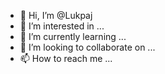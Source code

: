- 👋 Hi, I’m @Lukpaj
- 👀 I’m interested in ...
- 🌱 I’m currently learning ...
- 💞️ I’m looking to collaborate on ...
- 📫 How to reach me ...

<!---
Lukpaj/Lukpaj is a ✨ special ✨ repository because its `README.md` (this file) appears on your GitHub profile.
You can click the Preview link to take a look at your changes.
--->
